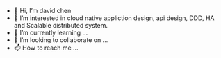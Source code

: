 - 👋 Hi, I’m david chen
- 👀 I’m interested in cloud native appliction design,  api design,  DDD, HA and Scalable distributed system. 
- 🌱 I’m currently learning ...
- 💞️ I’m looking to collaborate on ...
- 📫 How to reach me ...

<!---
david2010/david2010 is a ✨ special ✨ repository because its `README.md` (this file) appears on your GitHub profile.
You can click the Preview link to take a look at your changes.
--->

